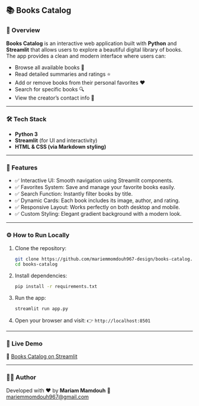 ## 📚 Books Catalog

### 🧠 Overview

**Books Catalog** is an interactive web application built with **Python** and **Streamlit** that allows users to explore a beautiful digital library of books.
The app provides a clean and modern interface where users can:

* Browse all available books 🧾
* Read detailed summaries and ratings ⭐
* Add or remove books from their personal favorites ❤️
* Search for specific books 🔍
* View the creator’s contact info 📩

---

### 🛠️ Tech Stack

* **Python 3**
* **Streamlit** (for UI and interactivity)
* **HTML & CSS (via Markdown styling)**

---

### 🌟 Features

- ✅ Interactive UI: Smooth navigation using Streamlit components.  
- ✅ Favorites System: Save and manage your favorite books easily.  
- ✅ Search Function: Instantly filter books by title.  
- ✅ Dynamic Cards: Each book includes its image, author, and rating.  
- ✅ Responsive Layout: Works perfectly on both desktop and mobile.  
- ✅ Custom Styling: Elegant gradient background with a modern look. 

---

### ⚙️ How to Run Locally

1. Clone the repository:

   ```bash
   git clone https://github.com/mariemmomdouh967-design/books-catalog.git
   cd books-catalog
   ```
2. Install dependencies:

   ```bash
   pip install -r requirements.txt
   ```
3. Run the app:

   ```bash
   streamlit run app.py
   ```
4. Open your browser and visit:
   👉 `http://localhost:8501`

---

### 🚀 Live Demo

🔗 [Books Catalog on Streamlit](https://books-catalog-5ximemextrowthyagwuepn.streamlit.app/)

---

### 👩‍💻 Author

Developed with ❤️ by **Mariam Mamdouh**
📧 [mariemmomdouh967@gmail.com](mailto:mariemmomdouh967@gmail.com)

